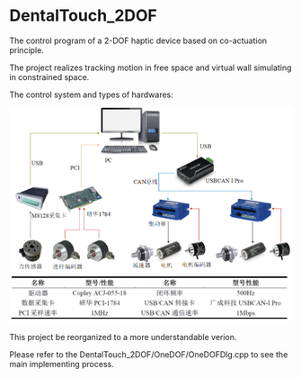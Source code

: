 # DentalTouch_2DOF
The control program of a 2-DOF haptic device based on co-actuation principle.

The project realizes tracking motion in free space and virtual wall simulating in constrained space.

The control system and types of hardwares:

<div align=center>
<img src='images/control_system.png' width='800'>
</div>

<div align=center>
<img src='images/type.png' width='800'>
</div>

This project be reorganized to a more understandable verion. 

Please refer to the DentalTouch_2DOF/OneDOF/OneDOFDlg.cpp to see the main implementing process.
